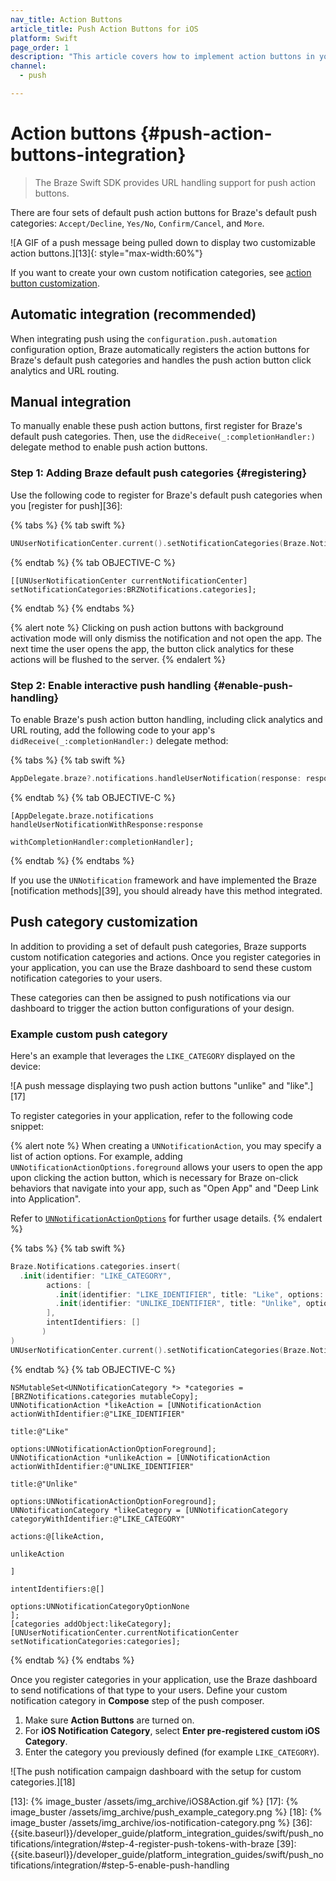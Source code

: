 ```yaml
---
nav_title: Action Buttons
article_title: Push Action Buttons for iOS
platform: Swift
page_order: 1
description: "This article covers how to implement action buttons in your iOS push notifications for the Swift SDK."
channel:
  - push

---
```


# Action buttons {#push-action-buttons-integration}

> The Braze Swift SDK provides URL handling support for push action buttons. 

There are four sets of default push action buttons for Braze's default push categories: `Accept/Decline`, `Yes/No`, `Confirm/Cancel`, and `More`. 

![A GIF of a push message being pulled down to display two customizable action buttons.][13]{: style="max-width:60%"}

If you want to create your own custom notification categories, see [action button customization](#push-category-customization).

## Automatic integration (recommended)

When integrating push using the `configuration.push.automation` configuration option, Braze automatically registers the action buttons for Braze's default push categories and handles the push action button click analytics and URL routing.

## Manual integration

To manually enable these push action buttons, first register for Braze's default push categories. Then, use the `didReceive(_:completionHandler:)` delegate method to enable push action buttons.

### Step 1: Adding Braze default push categories {#registering}

Use the following code to register for Braze's default push categories when you [register for push][36]:

{% tabs %}
{% tab swift %}

```swift
UNUserNotificationCenter.current().setNotificationCategories(Braze.Notifications.categories)
```

{% endtab %}
{% tab OBJECTIVE-C %}

```objc
[[UNUserNotificationCenter currentNotificationCenter] setNotificationCategories:BRZNotifications.categories];
```

{% endtab %}
{% endtabs %}

{% alert note %}
Clicking on push action buttons with background activation mode will only dismiss the notification and not open the app. The next time the user opens the app, the button click analytics for these actions will be flushed to the server.
{% endalert %}

### Step 2: Enable interactive push handling {#enable-push-handling}

To enable Braze's push action button handling, including click analytics and URL routing, add the following code to your app's `didReceive(_:completionHandler:)` delegate method:

{% tabs %}
{% tab swift %}

```swift
AppDelegate.braze?.notifications.handleUserNotification(response: response, withCompletionHandler: completionHandler)
```

{% endtab %}
{% tab OBJECTIVE-C %}

```objc
[AppDelegate.braze.notifications handleUserNotificationWithResponse:response
                                              withCompletionHandler:completionHandler];
```

{% endtab %}
{% endtabs %}

If you use the `UNNotification` framework and have implemented the Braze [notification methods][39], you should already have this method integrated. 

## Push category customization

In addition to providing a set of default push categories, Braze supports custom notification categories and actions. Once you register categories in your application, you can use the Braze dashboard to send these custom notification categories to your users.

These categories can then be assigned to push notifications via our dashboard to trigger the action button configurations of your design. 

### Example custom push category

Here's an example that leverages the `LIKE_CATEGORY` displayed on the device:

![A push message displaying two push action buttons "unlike" and "like".][17]

To register categories in your application, refer to the following code snippet:

{% alert note %}
When creating a `UNNotificationAction`, you may specify a list of action options. For example, adding `UNNotificationActionOptions.foreground` allows your users to open the app upon clicking the action button, which is necessary for Braze on-click behaviors that navigate into your app, such as "Open App" and "Deep Link into Application".

Refer to [`UNNotificationActionOptions`](https://developer.apple.com/documentation/usernotifications/unnotificationactionoptions) for further usage details.
{% endalert %}

{% tabs %}
{% tab swift %}

```swift
Braze.Notifications.categories.insert(
  .init(identifier: "LIKE_CATEGORY",
        actions: [
          .init(identifier: "LIKE_IDENTIFIER", title: "Like", options: [.foreground]),
          .init(identifier: "UNLIKE_IDENTIFIER", title: "Unlike", options: [.foreground])
        ],
        intentIdentifiers: []
       )
)
UNUserNotificationCenter.current().setNotificationCategories(Braze.Notifications.categories)
```

{% endtab %}
{% tab OBJECTIVE-C %}

```objc
NSMutableSet<UNNotificationCategory *> *categories = [BRZNotifications.categories mutableCopy];
UNNotificationAction *likeAction = [UNNotificationAction actionWithIdentifier:@"LIKE_IDENTIFIER"
                                                                        title:@"Like"
                                                                      options:UNNotificationActionOptionForeground];
UNNotificationAction *unlikeAction = [UNNotificationAction actionWithIdentifier:@"UNLIKE_IDENTIFIER"
                                                                          title:@"Unlike"
                                                                        options:UNNotificationActionOptionForeground];
UNNotificationCategory *likeCategory = [UNNotificationCategory categoryWithIdentifier:@"LIKE_CATEGORY"
                                                                              actions:@[likeAction,
                                                                                        unlikeAction
                                                                                      ]
                                                                    intentIdentifiers:@[]
                                                                              options:UNNotificationCategoryOptionNone
];
[categories addObject:likeCategory];
[UNUserNotificationCenter.currentNotificationCenter setNotificationCategories:categories];
```

{% endtab %}
{% endtabs %}

Once you register categories in your application, use the Braze dashboard to send notifications of that type to your users. Define your custom notification category in **Compose** step of the push composer. 

1. Make sure **Action Buttons** are turned on. 
2. For **iOS Notification Category**, select **Enter pre-registered custom iOS Category**.
3. Enter the category you previously defined (for example `LIKE_CATEGORY`).

![The push notification campaign dashboard with the setup for custom categories.][18]

[13]: {% image_buster /assets/img_archive/iOS8Action.gif %}
[17]: {% image_buster /assets/img_archive/push_example_category.png %}
[18]: {% image_buster /assets/img_archive/ios-notification-category.png %}
[36]: {{site.baseurl}}/developer_guide/platform_integration_guides/swift/push_notifications/integration/#step-4-register-push-tokens-with-braze
[39]: {{site.baseurl}}/developer_guide/platform_integration_guides/swift/push_notifications/integration/#step-5-enable-push-handling
